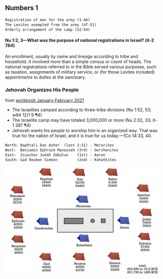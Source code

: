 ## Numbers 1

```
Registration of men for the army (1-46)
The Levites exempted from the army (47-51)
Orderly arrangement of the camp (52-54)
```

#### Nu 1:2, 3​—What was the purpose of national registrations in Israel? (it-2 764)

An enrollment, usually by name and lineage according to tribe and household. It involved more than a simple census or count of heads. The national registrations referred to in the Bible served various purposes, such as taxation, assignments of military service, or (for those Levites included) appointments to duties at the sanctuary.

### Jehovah Organizes His People

from [workbook January-February 2021](https://www.jw.org/en/library/jw-meeting-workbook/january-february-2021-mwb/Life-and-Ministry-Meeting-Schedule-for-February-8-14-2021/Jehovah-Organizes-His-People/)


- The Israelites camped according to three-tribe divisions (Nu 1:52, 53; w94 12/1 9 ¶4)
- The Israelite camp may have totaled 3,000,000 or more (Nu 2:32, 33; it-1 397 ¶4)
- Jehovah wants his people to worship him in an organized way. That was true for the nation of Israel, and it is true for us today.​—1Co 14:33, 40.

```
North: Naphtali Dan Asher  (last 2:31) - Merarites
West:  Benjamin Ephraim Manasseh (3rd) - Gershonites
East:  Issachar Judah Zebulun    (1st) - Aaron
South: Gad Reuben Simeon         (2nd) - Kohathites
```

![camp organisation](https://raw.githubusercontent.com/kreier/study/main/markdown/04_Nu/01_camp_organisation.jpg)
